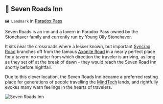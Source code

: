## 🍺 Seven Roads Inn

`🖼️ Landmark` in [Paradox Pass](<https://zeithalt.github.io/r/paradox_pass.html>)

Seven Roads is an inn and a tavern in Paradox Pass owned by the [Stonehaver](<https://zeithalt.github.io/r/stonehavers>) family and currently run by Young Olly Stonehaver.

It sits near the crossroads where a lesser known, but important [Syncrax Road](<https://zeithalt.github.io/r/syncrax_road.html>) branches off from the famous [Axonite Road](<https://zeithalt.github.io/r/axonite_road.html>) in a nearly perfect place for a tavern: no matter from which direction the traveler is arriving, as long as they set off at the break of dawn - they would reach the Seven Road Inn shortly before nightfall.

Due to this clever location, the Seven Roads Inn became a preferred resting place for generations of people travelling the [MindTech](<https://zeithalt.github.io/r/mindtech_institute.html>) lands, and rightfully evokes many warn feelings in the hearts of travelers.

![Seven Roads Inn](https://zeithalt.github.io/r/i/seven_roads_inn.png)
<!---
keywords:  
aliases: 
-->